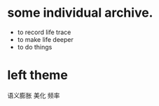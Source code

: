 
# some individual archive.

* to record life trace
* to make life deeper
* to do things 

# left theme
语义膨胀
美化
频率